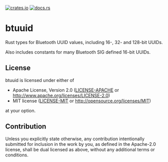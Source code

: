 [![crates.io][crates-badge]][crates-url] [![docs.rs][docs-badge]][docs-url]

[crates-badge]: https://img.shields.io/crates/v/btuuid
[crates-url]: https://crates.io/crates/btuuid
[docs-badge]: https://docs.rs/btuuid/badge.svg
[docs-url]: https://docs.rs/btuuid

# btuuid

Rust types for Bluetooth UUID values, including 16-, 32- and 128-bit UUIDs.

Also includes constants for many Bluetooth SIG defined 16-bit UUIDs.

## License

btuuid is licensed under either of

- Apache License, Version 2.0 ([LICENSE-APACHE](LICENSE-APACHE) or
  <http://www.apache.org/licenses/LICENSE-2.0>)
- MIT license ([LICENSE-MIT](LICENSE-MIT) or <http://opensource.org/licenses/MIT>)

at your option.

## Contribution

Unless you explicitly state otherwise, any contribution intentionally submitted for inclusion in the work by you, as defined in the Apache-2.0 license, shall be dual licensed as above, without any additional terms or conditions.
